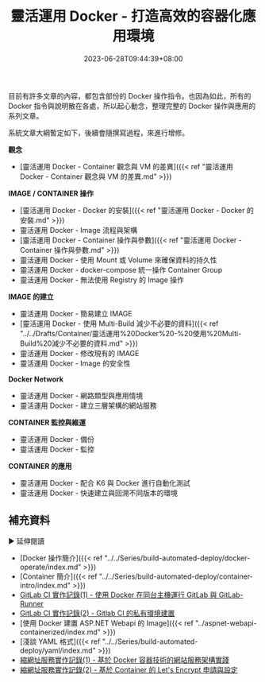 ﻿---
title: 靈活運用 Docker - 打造高效的容器化應用環境
description: 本系列文章將會介紹如何靈活運用 Docker 來打造高效的容器化應用環境。
date: 2023-06-28T09:44:39+08:00
lastmod: 2023-11-23T12:46:11+08:00
tags:
  - Container
  - Docker
categories:
  - 系列文章
  - container
keywords:
  - Docker
slug: flexible-opereate-docker-foreword
toc: false
---

目前有許多文章的內容，都包含部份的 Docker 操作指令。也因為如此，所有的 Docker 指令與說明散在各處，所以起心動念，整理完整的 Docker 操作與應用的系列文章。

<!--more-->

系統文章大綱暫定如下，後續會隨撰寫過程，來進行增修。

**觀念**

- [靈活運用 Docker - Container 觀念與 VM 的差異]({{< ref "靈活運用 Docker - Container 觀念與 VM 的差異.md" >}})

**IMAGE / CONTAINER 操作**

- [靈活運用 Docker - Docker 的安裝]({{< ref "靈活運用 Docker - Docker 的安裝.md" >}})
- 靈活運用 Docker - Image 流程與架構
- [靈活運用 Docker - Container 操作與參數]({{< ref "靈活運用 Docker - Container 操作與參數.md" >}})
- 靈活運用 Docker - 使用 Mount 或 Volume 來確保資料的持久性
- 靈活運用 Docker - docker-compose 統一操作 Container Group
- 靈活運用 Docker - 無法使用 Registry 的 Image 操作

**IMAGE 的建立**

- 靈活運用 Docker - 簡易建立 IMAGE
- [靈活運用 Docker - 使用 Multi-Build 減少不必要的資料]({{< ref "../../Drafts/Container/靈活運用%20Docker%20-%20使用%20Multi-Build%20減少不必要的資料.md" >}})
- 靈活運用 Docker - 修改現有的 IMAGE
- 靈活運用 Docker - Image 的安全性

**Docker Network**

- 靈活運用 Docker - 網路類型與應用情境
- 靈活運用 Docker - 建立三層架構的網站服務

**CONTAINER 監控與維運**

- 靈活運用 Docker - 備份
- 靈活運用 Docker - 監控

**CONTAINER 的應用**

- 靈活運用 Docker - 配合 K6 與 Docker 進行自動化測試
- 靈活運用 Docker - 快速建立與回溯不同版本的環境

## 補充資料

▶ 延伸閱讀

- [Docker 操作簡介]({{< ref "../../Series/build-automated-deploy/docker-operate/index.md" >}})
- [Container 簡介]({{< ref "../../Series/build-automated-deploy/container-intro/index.md" >}})
- [GitLab CI 實作記錄(1) - 使用 Docker 在同台主機運行 GitLab 與 GitLab-Runner](<../DevOps/GitLab%20CI%20實作記錄(1)%20-%20使用%20Docker%20在同台主機運行%20GitLab%20與%20GitLab-Runner.md>)
- [GitLab CI 實作記錄(2) - Gitlab CI 的私有環境建置](<../DevOps/GitLab%20CI%20實作記錄(2)%20-%20Gitlab%20CI%20的私有環境建置.md>)
- [使用 Docker 建置 ASP.NET Webapi 的 Image]({{< ref "../aspnet-webapi-containerized/index.md" >}})
- [淺談 YAML 格式]({{< ref "../../Series/build-automated-deploy/yaml/index.md" >}})
- [縮網址服務實作記錄(1) - 基於 Docker 容器技術的網站服務架構實踐](<../Series/side-project/縮網址服務實作記錄(1)%20-%20基於%20Docker%20容器技術的網站服務架構實踐.md>)
- [縮網址服務實作記錄(2) - 基於 Container 的 Let's Encrypt 申請與設定](<../Series/side-project/縮網址服務實作記錄(2)%20-%20基於%20Container%20的%20Let's%20Encrypt%20申請與設定.md>)
